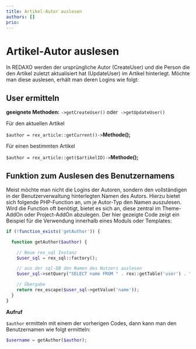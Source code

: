 ```yaml
---
title: Artikel-Autor auslesen
authors: []
prio:
---
```


# Artikel-Autor auslesen

In REDAXO werden der ursprüngliche Autor (CreateUser) und die Person die den Artikel zuletzt aktualisiert hat (UpdateUser) im Artikel hinterlegt. Möchte man diese auslesen, erhält man deren Logins wie folgt: 

## User ermitteln

**geeignete Methoden:** `->getCreateUser()` oder  `->getUpdateUser()`

Für den aktuellen Artikel

`$author = rex_article::getCurrent()->`**Methode();**

Für einen bestimmten Artikel 

`$author = rex_article::get($artikelID)->`**Methode();**

## Funktion zum Auslesen des Benutzernamens

Meist möchte man nicht die Logins der Autoren, sondern den vollständigen in der Benutzerverwaltung hinterlegten Namen des Autors. Hierzu bietet sich folgende PHP-Function an, um je Autor-Typ den Namen auszulesen. Wird die Function oft benötigt, bietet es sich an, diese zentral im Theme-AddOn oder Project-AddOn abzulegen. Der hier gezeigte Code zeigt ein Beispiel für die Verwendung innerhalb eines Moduls oder Templates: 

```php 
if (!function_exists('getAuthor')) {

  function getAuthor($author) {

    // Neue rex_sql Instanz
    $user_sql = rex_sql::factory(); 

    // aus der sql-DB den Namen des Nutzers auslesen
    $user_sql->setQuery("SELECT name FROM " . rex::getTable('user') . " WHERE login = :login",  array(":login" => $author)); 

    // Übergabe
    return rex_escape($user_sql->getValue('name')); 
  }
}
```

**Aufruf**

`$author` ermitteln mit einem der vorherigen Codes, dann kann man den Benutzernamen wie folgt ermitteln: 
 
```php
$username = getAuthor($author);
```
